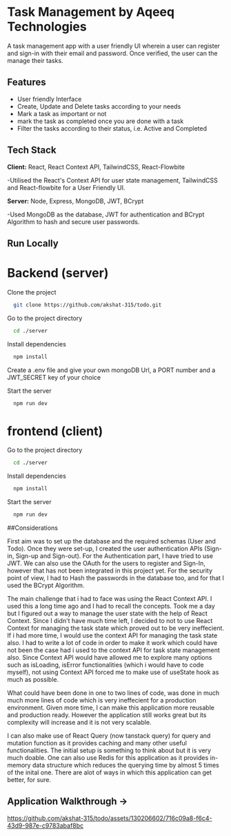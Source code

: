 # Task Management by Aqeeq Technologies

A task management app with a user friendly UI wherein a user can register and sign-in with their email and password. Once verified, the user can the manage their tasks.

## Features

-   User friendly Interface
-   Create, Update and Delete tasks according to your needs
-   Mark a task as important or not
-   mark the task as completed once you are done with a task
-   Filter the tasks according to their status, i.e. Active and Completed

## Tech Stack

**Client:** React, React Context API, TailwindCSS, React-Flowbite

-Utilised the React's Context API for user state management, TailwindCSS and React-flowbite for a User Friendly UI.

**Server:** Node, Express, MongoDB, JWT, BCrypt

-Used MongoDB as the database, JWT for authentication and BCrypt Algorithm to hash and secure user passwords.

## Run Locally

# Backend (server)

Clone the project

```bash
  git clone https://github.com/akshat-315/todo.git
```

Go to the project directory

```bash
  cd ./server
```

Install dependencies

```bash
  npm install
```

Create a .env file and give your own mongoDB Url, a PORT number and a JWT_SECRET key of your choice

Start the server

```bash
  npm run dev
```

# frontend (client)

Go to the project directory

```bash
  cd ./server
```

Install dependencies

```bash
  npm install
```


Start the server

```bash
  npm run dev
```

##Considerations

First aim was to set up the database and the required schemas (User and Todo). Once they were set-up, I created the user authentication APIs (Sign-in, Sign-up and Sign-out). For the Authentication part, I have tried to use JWT. We can also use the OAuth for the users to register and Sign-In, however that has not been integrated in this project yet. For the security point of view, I had to Hash the passwords in the database too, and for that I used the BCrypt Algorithm. 

The main challenge that i had to face was using the React Context API. I used this a long time ago and I had to recall the concepts. Took me a day but I figured out a way to manage the user state with the help of React Context. Since I didn't have much time left, I decided to not to use React Context for managing the task state which proved out to be very ineffecient. If i had more time, I would use the context API for managing the task state also. I had to write a lot of code in order to make it work which could have not been the case had i used to the context API for task state management also.
Since Context API would have allowed me to explore many options such as isLoading, isError functionalities (which i would have to code myself), not using Context API forced me to make use of useState hook as much as possible.

What could have been done in one to two lines of code, was done in much much more lines of code which is very ineffecient for a production environment.
Given more time, I can make this application more reusable and production ready. However the application still works great but its complexity will increase and it is not very scalable.

I can also make use of React Query (now tanstack query) for query and mutation function as it provides caching and many other useful functionalities. The initial setup is something to think about but it is very much doable.
One can also use Redis for this application as it provides in-memory data structure which reduces the querying time by almost 5 times of the inital one.
There are alot of ways in which this application can get better, for sure.



## Application Walkthrough ->


https://github.com/akshat-315/todo/assets/130206602/716c09a8-f6c4-43d9-987e-c9783abaf8bc
